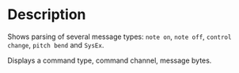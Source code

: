 # Description

Shows parsing of several message types: `note on`, `note off`, `control change`, `pitch bend` and `SysEx`.

Displays a command type, command channel, message bytes.
